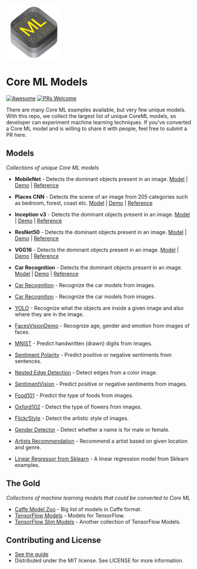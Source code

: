 <img src="images/coreml.png" width="150" height="150"/>

# Core ML Models

[![Awesome](https://cdn.rawgit.com/sindresorhus/awesome/d7305f38d29fed78fa85652e3a63e154dd8e8829/media/badge.svg)](https://github.com/sindresorhus/awesome)
[![PRs Welcome](https://img.shields.io/badge/PRs-welcome-brightgreen.svg)](http://makeapullrequest.com)

There are many Core ML examples available, but very few unique models. With this repo, we collect the largest list of unique CoreML models, so developer can experiment machine learning techniques. If you've converted a Core ML model and is willing to share it with people, feel free to submit a PR here.

## Models
*Collections of unique Core ML models*

* **MobileNet** - Detects the dominant objects present in an image. [Model](https://github.com/hollance/MobileNet-CoreML/raw/master/MobileNet.mlmodel)  | [Demo](https://github.com/hollance/MobileNet-CoreML) | [Reference](https://arxiv.org/abs/1704.04861)
* **Places CNN** - Detects the scene of an image from 205 categories such as bedroom, forest, coast etc. [Model](https://github.com/chenyi1989/CoreMLDemo/blob/master/CoreMLDemo/GoogLeNetPlaces.mlmodel)  | [Demo](https://github.com/chenyi1989/CoreMLDemo) | [Reference](http://places.csail.mit.edu/index.html)
* **Inception v3** - Detects the dominant objects present in an image. [Model](https://github.com/yulingtianxia/Core-ML-Sample/)  | [Demo](https://github.com/yulingtianxia/Core-ML-Sample/blob/master/CoreMLSample/Inceptionv3.mlmodel) | [Reference](https://arxiv.org/abs/1512.00567)
* **ResNet50** - Detects the dominant objects present in an image. [Model](https://github.com/ytakzk/CoreML-samples/blob/master/CoreML-samples/Resnet50.mlmodel)  | [Demo](https://github.com/ytakzk/CoreML-samples) | [Reference](https://arxiv.org/abs/1512.03385)
* **VGG16** - Detects the dominant objects present in an image. [Model](https://docs-assets.developer.apple.com/coreml/models/VGG16.mlmodel)  | [Demo](https://github.com/alaphao/CoreMLExample) | [Reference](https://arxiv.org/abs/1409.1556)
* **Car Recognition** - Detects the dominant objects present in an image. [Model](https://github.com/likedan/Core-ML-Car-Recognition/blob/master/Convert/googlenet_finetune_web_car.caffemodel)  | [Demo](https://github.com/likedan/Core-ML-Car-Recognition) | [Reference](http://mmlab.ie.cuhk.edu.hk/datasets/comp_cars/index.html)

* [Car Recognition](https://github.com/likedan/Core-ML-Car-Recognition) - Recognize the car models from images.

* [Car Recognition](https://github.com/likedan/Core-ML-Car-Recognition) - Recognize the car models from images.
* [YOLO](https://github.com/hollance/YOLO-CoreML-MPSNNGraph) - Recognize what the objects are inside a given image and also where they are in the image.
* [FacesVisionDemo](https://github.com/cocoa-ai/FacesVisionDemo) - Recognize age, gender and emotion from images of faces.
* [MNIST](https://github.com/ph1ps/MNIST-CoreML) - Predict handwritten (drawn) digits from images.
* [Sentiment Polarity](https://github.com/cocoa-ai/SentimentCoreMLDemo) - Predict positive or negative sentiments from sentences.
* [Nested Edge Detection](https://github.com/s1ddok/HED-CoreML) - Detect edges from a color image.
* [SentimentVision](https://github.com/cocoa-ai/SentimentVisionDemo) - Predict positive or negative sentiments from images.
* [Food101](https://github.com/ph1ps/Food101-CoreML) - Predict the type of foods from images.
* [Oxford102](https://github.com/cocoa-ai/FlowersVisionDemo) - Detect the type of flowers from images.
* [FlickrStyle](https://github.com/SwiftBrain/awesome-CoreML-models) - Detect the artistic style of images.
* [Gender Detector](https://github.com/cocoa-ai/NamesCoreMLDemo) - Detect whether a name is for male or female.
* [Artists Recommendation](https://github.com/agnosticdev/Blog-Examples/tree/master/UsingCoreMLtoCreateASongRecommendationEngine) - Recommend a artist based on given location and genre.
* [Linear Regressor from Sklearn](https://github.com/likedan/CoreML-Linear-Regression) - A linear regression model from Sklearn examples.

## The Gold
*Collections of machine learning models that could be converted to Core ML*

* [Caffe Model Zoo](https://github.com/BVLC/caffe/wiki/Model-Zoo) - Big list of models in Caffe format.
* [TensorFlow Models](https://github.com/tensorflow/models) - Models for TensorFlow.
* [TensorFlow Slim Models](https://github.com/tensorflow/models/blob/master/slim/README.md) - Another collection of TensorFlow Models.

## Contributing and License
* [See the guide](https://github.com/likedan/Awesome-CoreML-Models/blob/master/.github/CONTRIBUTING.md)
* Distributed under the MIT license. See LICENSE for more information.
